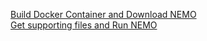 [Build Docker Container and Download NEMO](https://github.com/NOC-MSM/Belize_workshop/wiki/Level-1:-Get-and-Build-Docker-Container-and-NEMO-Met-Surge-Config)   
[Get supporting files and Run NEMO](https://github.com/NOC-MSM/Belize_workshop/wiki/Level-2:-Get-Domain-And-Forcing-Files-Run)
